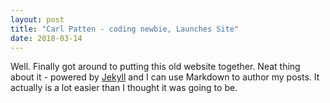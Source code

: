 ```yaml
---
layout: post
title: "Carl Patten - coding newbie, Launches Site"
date: 2018-03-14
---
```


Well. Finally got around to putting this old website together. 
Neat thing about it - powered by [Jekyll](http://jekyllrb.com) and I can use Markdown to author my posts. 
It actually is a lot easier than I thought it was going to be.

